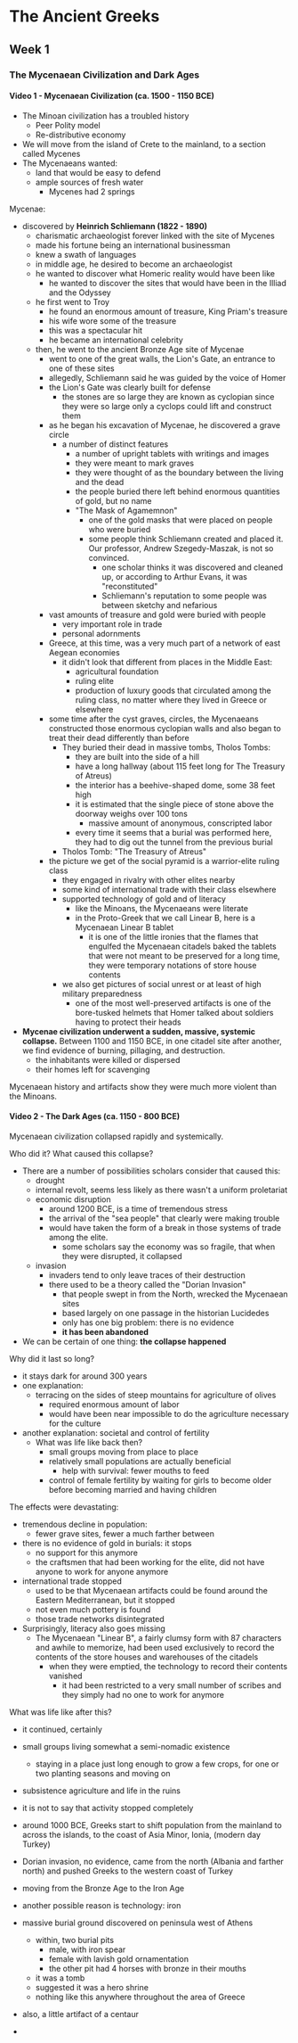 # The Ancient Greeks

## Week 1

### The Mycenaean Civilization and Dark Ages

#### Video 1 - Mycenaean Civilization (ca. 1500 - 1150 BCE)

- The Minoan civilization has a troubled history
  - Peer Polity model
  - Re-distributive economy
- We will move from the island of Crete to the mainland, to a section called Mycenes
- The Mycenaeans wanted:
  - land that would be easy to defend
  - ample sources of fresh water
    - Mycenes had 2 springs

Mycenae:

- discovered by **Heinrich Schliemann (1822 - 1890)**
  - charismatic archaeologist forever linked with the site of Mycenes
  - made his fortune being an international businessman
  - knew a swath of languages
  - in middle age, he desired to become an archaeologist
  - he wanted to discover what Homeric reality would have been like
    - he wanted to discover the sites that would have been in the Illiad and the Odyssey
  - he first went to Troy
    - he found an enormous amount of treasure, King Priam's treasure
    - his wife wore some of the treasure
    - this was a spectacular hit
    - he became an international celebrity
  - then, he went to the ancient Bronze Age site of Mycenae
    - went to one of the great walls, the Lion's Gate, an entrance to one of these sites
    - allegedly, Schliemann said he was guided by the voice of Homer
    - the Lion's Gate was clearly built for defense
      - the stones are so large they are known as cyclopian since they were so large only a cyclops could lift and construct them
    - as he began his excavation of Mycenae, he discovered a grave circle
      - a number of distinct features
        - a number of upright tablets with writings and images
        - they were meant to mark graves
        - they were thought of as the boundary between the living and the dead
        - the people buried there left behind enormous quantities of gold, but no name
        - "The Mask of Agamemnon"
          - one of the gold masks that were placed on people who were buried
          - some people think Schliemann created and placed it. Our professor, Andrew Szegedy-Maszak, is not so convinced.
            - one scholar thinks it was discovered and cleaned up, or according to Arthur Evans, it was "reconstituted"
            - Schliemann's reputation to some people was between sketchy and nefarious
    - vast amounts of treasure and gold were buried with people
      - very important role in trade
      - personal adornments
    - Greece, at this time, was a very much part of a network of east Aegean economies
      - it didn't look that different from places in the Middle East:
        - agricultural foundation
        - ruling elite
        - production of luxury goods that circulated among the ruling class, no matter where they lived in Greece or elsewhere
    - some time after the cyst graves, circles, the Mycenaeans constructed those enormous cyclopian walls and also began to treat their dead differently than before
      - They buried their dead in massive tombs, Tholos Tombs:
        - they are built into the side of a hill
        - have a long hallway (about 115 feet long for The Treasury of Atreus)
        - the interior has a beehive-shaped dome, some 38 feet high
        - it is estimated that the single piece of stone above the doorway weighs over 100 tons
          - massive amount of anonymous, conscripted labor
        - every time it seems that a burial was performed here, they had to dig out the tunnel from the previous burial
      - Tholos Tomb: "The Treasury of Atreus"
    - the picture we get of the social pyramid is a warrior-elite ruling class
      - they engaged in rivalry with other elites nearby
      - some kind of international trade with their class elsewhere
      - supported technology of gold and of literacy
        - like the Minoans, the Mycenaeans were literate
        - in the Proto-Greek that we call Linear B, here is a Mycenaean Linear B tablet
          - it is one of the little ironies that the flames that engulfed the Mycenaean citadels baked the tablets that were not meant to be preserved for a long time, they were temporary notations of store house contents
      - we also get pictures of social unrest or at least of high military preparedness
        - one of the most well-preserved artifacts is one of the bore-tusked helmets that Homer talked about soldiers having to protect their heads
- **Mycenae civilization underwent a sudden, massive, systemic collapse.** Between 1100 and 1150 BCE, in one citadel site after another, we find evidence of burning, pillaging, and destruction.
  - the inhabitants were killed or dispersed
  - their homes left for scavenging



Mycenaean history and artifacts show they were much more violent than the Minoans.

#### Video 2 - The Dark Ages (ca. 1150 - 800 BCE)

Mycenaean civilization collapsed rapidly and systemically.

Who did it? What caused this collapse?

- There are a number of possibilities scholars consider that caused this:
  - drought
  - internal revolt, seems less likely as there wasn't a uniform proletariat
  - economic disruption
    - around 1200 BCE, is a time of tremendous stress
    - the arrival of the "sea people" that clearly were making trouble
    - would have taken the form of a break in those systems of trade among the elite.
      - some scholars say the economy was so fragile, that when they were disrupted, it collapsed
  - invasion
    - invaders tend to only leave traces of their destruction
    - there used to be a theory called the "Dorian Invasion"
      - that people swept in from the North, wrecked the Mycenaean sites
      - based largely on one passage in the historian Lucidedes
      - only has one big problem: there is no evidence
      - **it has been abandoned**
- We can be certain of one thing: **the collapse happened**

Why did it last so long?

- it stays dark for around 300 years
- one explanation:
  - terracing on the sides of steep mountains for agriculture of olives
    - required enormous amount of labor
    - would have been near impossible to do the agriculture necessary for the culture
- another explanation: societal and control of fertility
  - What was life like back then?
    - small groups moving from place to place
    - relatively small populations are actually beneficial
      - help with survival: fewer mouths to feed
    - control of female fertility by waiting for girls to become older before becoming married and having children

The effects were devastating:

- tremendous decline in population:
  - fewer grave sites, fewer a much farther between
- there is no evidence of gold in burials: it stops
  - no support for this anymore
  - the craftsmen that had been working for the elite, did not have anyone to work for anyone anymore
- international trade stopped
  - used to be that Mycenaean artifacts could be found around the Eastern Mediterranean, but it stopped
  - not even much pottery is found
  - those trade networks disintegrated
- Surprisingly, literacy also goes missing
  - The Mycenaean "Linear B", a fairly clumsy form with 87 characters and awhile to memorize, had been used exclusively to record the contents of the store houses and warehouses of the citadels
    - when they were emptied, the technology to record their contents vanished
      - it had been restricted to a very small number of scribes and they simply had no one to work for anymore

What was life like after this?

- it continued, certainly
- small groups living somewhat a semi-nomadic existence
  - staying in a place just long enough to grow a few crops, for one or two planting seasons and moving on
- subsistence agriculture and life in the ruins
- it is not to say that activity stopped completely
- around 1000 BCE, Greeks start to shift population from the mainland to across the islands, to the coast of Asia Minor, Ionia, (modern day Turkey)

- Dorian invasion, no evidence, came from the north (Albania and farther north) and pushed Greeks to the western coast of Turkey
- moving from the Bronze Age to the Iron Age
- another possible reason is technology: iron
- massive burial ground discovered on peninsula west of Athens
  - within, two burial pits
    - male, with iron spear
    - female with lavish gold ornamentation
    - the other pit had 4 horses with bronze in their mouths
  - it was a tomb
  - suggested it was a hero shrine
  - nothing like this anywhere throughout the area of Greece
- also, a little artifact of a centaur
- 
